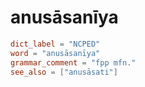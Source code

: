 # anusāsanīya

``` toml
dict_label = "NCPED"
word = "anusāsanīya"
grammar_comment = "fpp mfn."
see_also = ["anusāsati"]
```

